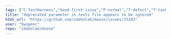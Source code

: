 ```yaml
---
tags: ["C-TestHarness","Good-first-issue","P-normal","T-defect","T-task","amr","fem","finite-elements","finite-volumes","multiphysics","object-oriented","parallel","simulation"]
title: "deprecated parameter in tests file appears to be ignored"
html_url: "https://github.com/idaholab/moose/issues/15283"
user: "bwspenc"
repo: "idaholab/moose"
---
```


